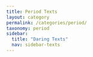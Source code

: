 ```yaml
---
title: Period Texts
layout: category
permalink: /categories/period/
taxonomy: period
sidebar:
  title: "Daring Texts"
  nav: sidebar-texts
---
```


